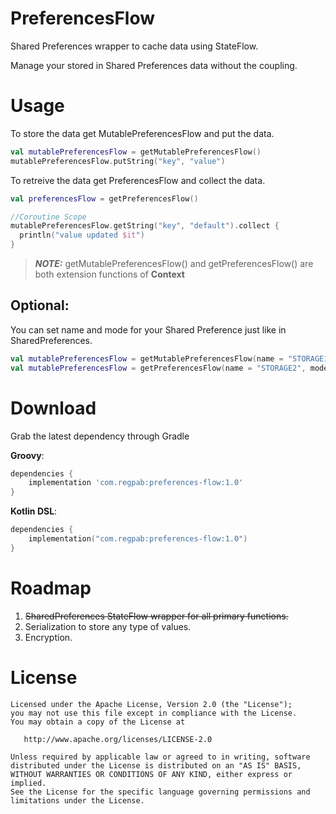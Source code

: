 # PreferencesFlow

Shared Preferences wrapper to cache data using StateFlow.

Manage your stored in Shared Preferences data without the coupling.

# Usage

To store the data get MutablePreferencesFlow and put the data.

```Kotlin
val mutablePreferencesFlow = getMutablePreferencesFlow()
mutablePreferencesFlow.putString("key", "value")
```

To retreive the data get PreferencesFlow and collect the data.

```Kotlin
val preferencesFlow = getPreferencesFlow()

//Coroutine Scope
mutablePreferencesFlow.getString("key", "default").collect {
  println("value updated $it")
}
```

> **_NOTE:_**  getMutablePreferencesFlow() and getPreferencesFlow() are both extension functions of **Context**

## Optional:

You can set name and mode for your Shared Preference just like in SharedPreferences.

```Kotlin
val mutablePreferencesFlow = getMutablePreferencesFlow(name = "STORAGE1", mode = MODE_PRIVATE)
val mutablePreferencesFlow = getPreferencesFlow(name = "STORAGE2", mode = MODE_PRIVATE)
```

# Download

Grab the latest dependency through Gradle

**Groovy**:
```Groovy
dependencies {
    implementation 'com.regpab:preferences-flow:1.0'
}
```

**Kotlin DSL**:
```Kotlin DSL
dependencies {
    implementation("com.regpab:preferences-flow:1.0")
}
```
# Roadmap

<ol>
<li><s>SharedPreferences StateFlow wrapper for all primary functions.</s></li>
<li>Serialization to store any type of values.</li>
<li>Encryption.</li>
</ol>

# License

```
Licensed under the Apache License, Version 2.0 (the "License");
you may not use this file except in compliance with the License.
You may obtain a copy of the License at

   http://www.apache.org/licenses/LICENSE-2.0

Unless required by applicable law or agreed to in writing, software
distributed under the License is distributed on an "AS IS" BASIS,
WITHOUT WARRANTIES OR CONDITIONS OF ANY KIND, either express or implied.
See the License for the specific language governing permissions and
limitations under the License.
```

